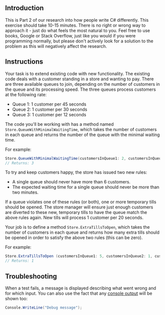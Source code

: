 ## Introduction

This is Part 2 of our research into how people write C# differently. This exercise should take 10-15 minutes. There is no right or wrong way to approach it - just do what feels the most natural to you. Feel free to use books, Google or Stack Overflow, just like you would if you were programming normally, but please don't actively look for a solution to the problem as this will negatively affect the research.

## Instructions

Your task is to extend existing code with new functionality. The existing code deals with a customer standing in a store and wanting to pay. There are three available queues to join, depending on the number of customers in the queue and its processing speed. The three queues process customers at the following rate:

- Queue 1: 1 customer per 45 seconds
- Queue 2: 1 customer per 30 seconds
- Queue 3: 1 customer per 12 seconds

The code you'll be working with has a method named `Store.QueueWithMinimalWaitingTime`, which takes the number of customers in each queue and returns the number of the queue with the minimal waiting time.

For example:

```csharp
Store.QueueWithMinimalWaitingTime(customersInQueue1: 2, customersInQueue2: 3, customersInQueue3: 5)
// Returns: 3
```

To try and keep customers happy, the store has issued two new rules:

- A single queue should never have more than 6 customers.
- The expected waiting time for a single queue should never be more than two minutes.

If a queue violates one of these rules (or both), one or more temporary tills should be opened. The store manager will ensure just enough customers are diverted to these new, temporary tills to have the queue match the above rules again. New tills will process 1 customer per 20 seconds.

Your job is to define a method `Store.ExtraTillsToOpen`, which takes the number of customers in each queue and returns how many extra tills should be opened in order to satisfy the above two rules (this can be zero).

For example:

```csharp
Store.ExtraTillsToOpen (customersInQueue1: 5, customersInQueue2: 1, customersInQueue3: 2)
// Returns: 1
```

## Troubleshooting

When a test fails, a message is displayed describing what went wrong and for which input. You can also use the fact that any [console output][programiz.com-basic-input-output] will be shown too:

```csharp
Console.WriteLine("Debug message");
```

[programiz.com-basic-input-output]: https://www.programiz.com/csharp-programming/basic-input-output
